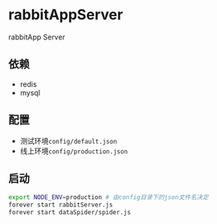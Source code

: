 # rabbitAppServer
rabbitApp Server

## 依赖
* redis
* mysql

## 配置
* 测试环境`config/default.json`
* 线上环境`config/production.json`

## 启动
```bash
export NODE_ENV=production # 由config目录下的json文件名决定
forever start rabbitServer.js
forever start dataSpider/spider.js
```
